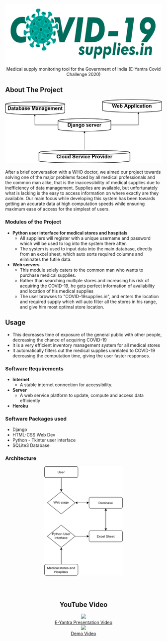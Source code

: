 <div align="center">
	<img src="images/logo.png" height="200" align="center">
<br/>
Medical supply monitoring tool for the Government of India (E-Yantra Covid Challenge 2020)
</div>

## About The Project
<div align="center">
<img src="images/about.png">
</div>
<br/>
After a brief conversation with a WHO doctor, we aimed our project towards solving one of the major problems faced by all medical professionals and the common man alike, that is the inaccessibility of medical supplies due to inefficiency of data management. Supplies are available, but unfortunately what is lacking is the easy to access information on where exactly are they available. Our main focus while developing this system has been towards getting an accurate data at high computation speeds while ensuring maximum ease of access for the simplest of users.

### Modules of the Project
 - **Python user interface for medical stores and hospitals**
	* All suppliers will register with a unique username and password which will be used to log into the system there after.
	* The system is used to input data into the main database, directly from an excel sheet, which auto sorts required columns and eliminates the futile data. 
 - **Web servers**
	* This module solely caters to the common man who wants to purchase medical supplies. 
	* Rather than searching multiple stores and increasing his risk of acquiring the COVID-19, he gets perfect information of availability and location of his medical supplies
	* The user browses to "COVID-19supplies.in", and enters the location and required supply which will auto filter all the stores in his range, and give him most optimal store location. 

## Usage
 - This decreases time of exposure of the general public with other people, decreasing the chance of acquiring COVID-19
 - It is a very efficient inventory management system for all medical stores
 - It automatically filters out the medical supplies unrelated to COVID-19 decreasing the computation time, giving the user faster responses.


### Software Requirements
 - **Internet**
	* A stable internet connection for accessibility.
 - **Server**
 	* A web service platform to update, compute and access data efficiently
 - **Heroku**


### Software Packages used 
* Django
* HTML-CSS Web Dev
* Python - Tkinter user interface
* SQLite3 Database

### Architecture
<div align="center">
<img src="images/arch.png" align="center" width="50%">
</div>
<br><br><br>
<div align="center">

## YouTube Video

<div align="center">

<div align="center"> <a href="https://youtu.be/dl6NbeQR7V0"><img src="http://img.youtube.com/vi/dl6NbeQR7V0/0.jpg" width="30%"></a> <br> <a href="https://youtu.be/dl6NbeQR7V0">E-Yantra Presentation Video</a> </div>
<div align="center"> <a href="https://youtu.be/MmF-A-gY12Y"><img src="http://img.youtube.com/vi/MmF-A-gY12Y/0.jpg" width="30%"></a> <br> <a href="https://youtu.be/MmF-A-gY12Y">Demo Video</a></div>

</div>


